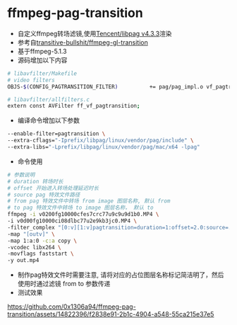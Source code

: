 # ffmpeg-pag-transition

* 自定义ffmpeg转场滤镜,使用[Tencent/libpag v4.3.3](https://github.com/Tencent/libpag/tree/v4.3.3)渲染
* 参考自[transitive-bullshit/ffmpeg-gl-transition](https://github.com/transitive-bullshit/ffmpeg-gl-transition)
* 基于ffmpeg-5.1.3
* 源码增加以下内容
```bash
# libavfilter/Makefile
# video filters
OBJS-$(CONFIG_PAGTRANSITION_FILTER)          += pag/pag_impl.o vf_pagtransition.o

# libavfilter/allfilters.c
extern const AVFilter ff_vf_pagtransition;
```
* 编译命令增加以下参数
```bash
--enable-filter=pagtransition \
--extra-cflags="-Iprefix/libpag/linux/vendor/pag/include" \
--extra-libs="-Lprefix/libpag/linux/vendor/pag/mac/x64 -lpag"
```
* 命令使用
```bash
# 参数说明
# duration 转场时长
# offset 开始进入转场处理延迟时长
# source pag 特效文件路径
# from pag 特效文件中转场 from image 图层名称, 默认 from
# to pag 特效文件中转场 to image 图层名称， 默认 to
ffmpeg -i v0200fg10000cfes7crc77u9c9u9d1b0.MP4 \
-i v0d00fg10000ci08dlbc77u2e9kb3jc0.MP4 \
-filter_complex "[0:v][1:v]pagtransition=duration=1:offset=2.0:source=./test.pag[s2];[s2]format=yuv420p[outv]" \
-map "[outv]" \
-map 1:a:0 -c:a copy \
-vcodec libx264 \
-movflags faststart \
-y out.mp4
```
* 制作pag特效文件时需要注意, 请将对应的占位图层名称标记简洁明了，然后使用时通过滤镜 from to 参数传递
* 测试效果

https://github.com/0x1306a94/ffmpeg-pag-transition/assets/14822396/f2838e91-2b1c-4904-a548-55ca215e37e5



